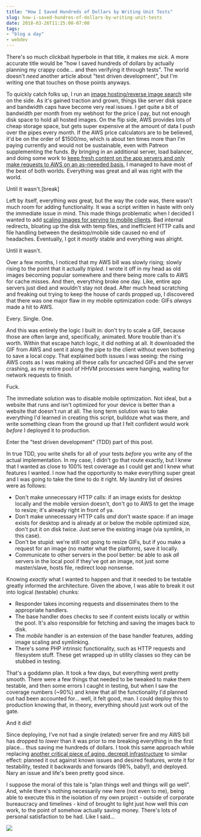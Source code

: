 ```yaml
---
title: "How I Saved Hundreds of Dollars by Writing Unit Tests"
slug: how-i-saved-hundres-of-dollars-by-writing-unit-tests
date: 2018-03-26T11:25:00-07:00
tags:
- "blog a day"
- webdev
---
```

There's so much clickbait hyperbole in that title, it makes me _sick_. A more accurate title would be "how I saved hundreds of dollars by actually planning my crappy code... and then verifying it through tests". The world doesn't _need_ another article about "test driven development", but I'm writing one that touches on those points anyways.

To quickly catch folks up, I run an [image hosting/reverse image search](https://redditbooru.com) site on the side. As it's gained traction and grown, things like server disk space and bandwidth caps have become very real issues. I get quite a bit of bandwidth per month from my webhost for the price I pay, but not enough disk space to hold all hosted images. On the flip side, AWS provides lots of cheap storage space, but gets super expensive at the amount of data I push over the pipes every month. If the AWS price calculators are to be believed, it'd be on the order of $1500/mo, which is about ten times more than I'm paying currently and would not be sustainable, even with Patreon supplementing the funds. By bringing in an additional server, load balancer, and doing some work to [keep fresh content on the app servers and only make requests to AWS on an as-neeeded basis](https://dxprog.com/entry/fun-with-load-balancers-and-running-on-lean-disk-space), I managed to have most of the best of both worlds. Everything was great and all was right with the world.

Until it wasn't.[break]

Left by itself, everything _was_ great, but the way the code was, there wasn't much room for adding functionality. It was a script written in haste with only the immediate issue in mind. This made things problematic when I decided I wanted to add [scaling images for serving to mobile clients](https://github.com/dxprog/rbcdn/commit/a22789d46c68bb3b80645762dfc19bcbf51f4805). Bad internal redirects, bloating up the disk with temp files, and inefficient HTTP calls and file handling between the desktop/mobile side caused no end of headaches. Eventually, I got it _mostly_ stable and everything was alright.

Until it wasn't.

Over a few months, I noticed that my AWS bill was slowly rising; slowly rising to the point that it actually _tripled_. I wrote it off in my head as old images becoming popular somewhere and there being more calls to AWS for cache misses. And then, everything broke one day. Like, entire app servers just died and wouldn't stay not dead. After much head scratching and freaking out trying to keep the house of cards propped up, I discovered that there was one major flaw in my mobile optimization code: GIFs _always_ made a hit to AWS.

Every. Single. One.

And this was entirely the logic I built in: don't try to scale a GIF, because those are often large and, specifically, animated. More trouble than it's worth. Within that escape hatch logic, it did nothing at all. It downloaded the GIF from AWS and sent it along the pipe to the client without even bothering to save a local copy. That explained both issues I was seeing: the rising AWS costs as I was making all these calls for uncached GIFs and the server crashing, as my entire pool of HHVM processes were hanging, waiting for network requests to finish.

Fuck.

The immediate solution was to disable mobile optimization. Not ideal, but a website that runs and isn't optimized for your device is better than a website that doesn't run at all. The long term solution was to take everything I'd learned in creating this script, bulldoze what was there, and write something clean from the ground up that I felt confident would work _before_ I deployed it to production.

Enter the "test driven development" (TDD) part of this post.

In true TDD, you write shells for all of your tests _before_ you write any of the actual implementation. In my case, I didn't go that route exactly, but I knew that I wanted as close to 100% test coverage as I could get and I knew what features I wanted. I now had the opportunity to make everything super great and I was going to take the time to do it right. My laundry list of desires were as follows:

- Don't make unnecessary HTTP calls: if an image exists for desktop locally and the mobile version doesn't, don't go to AWS to get the image to resize; it's already right in front of ya.
- Don't make unnecessary HTTP calls _and_ don't waste space: if an image exists for desktop and is already at or below the mobile optimized size, don't put it on disk twice. Just serve the existing image (via symlink, in this case).
- Don't be stupid: we're still not going to resize GIFs, but if you make a request for an image (no matter what the platform), save it locally.
- Communicate to other servers in the pool better: be able to ask _all_ servers in the local pool if they've got an image, not just some master/slave, hosts file, redirect loop nonsense.

Knowing _exactly_ what I wanted to happen and that it needed to be testable greatly informed the architecture. Given the above, I was able to break it out into logical (testable) chunks:

- Responder takes incoming requests and disseminates them to the appropriate handlers.
- The base handler does checks to see if content exists locally or within the pool. It's also responsible for fetching and saving the images back to disk.
- The _mobile_ handler is an extension of the base handler features, adding image scaling and symlinking.
- There's some PHP intrinsic functionality, such as HTTP requests and filesystem stuff. These get wrapped up in utility classes so they can be stubbed in testing.

That's a goddamn plan. It took a few days, but everything went pretty smooth. There were a few things that needed to be tweaked to make them testable, and then some errors I caught in testing, but when I saw the coverage numbers (~90%) and knew that all the functionality I'd planned out had been accounted for... well, it felt good, man. I could deploy this to production knowing that, in theory, everything should just work out of the gate.

And it did!

Since deploying, I've not had a single (related) server fire and my AWS bill has dropped to _lower_ than it was prior to me breaking everything in the first place... thus saving me hundreds of dollars. I took this same approach while replacing [another critical piece of aging, decrepit infrastructure](https://github.com/dxprog/rbthumbs) to similar effect: planned it out against known issues and desired features, wrote it for testability, tested it backwards and forwards (98%, baby!), and deployed. Nary an issue and life's been pretty good since.

I suppose the moral of this tale is "plan things well and things will go well". And, while there's nothing necessarily new here (not even to me), being able to execute this in the isolation of my own project - outside of corporate bureaucracy and timelines - kind of brought to light just how well this _can_ work, to the point of somehow actually saving money. There's lots of personal satisfaction to be had. Like I said...

![](https://cdn.awwni.me/11cg3.jpg)